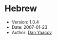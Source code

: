 Hebrew
======

* Version: 1.0.4
* Date: 2007-01-23
* Author: [Dan Yaacov](http://sourceforge.net/users/dan_y2k/)
